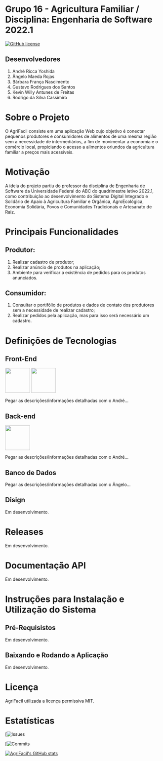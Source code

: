 # Grupo 16 - Agricultura Familiar / Disciplina: Engenharia de Software 2022.1

[![GitHub license](https://img.shields.io/github/license/ES-UFABC/AgriFacil?style=for-the-badge)](https://github.com/ES-UFABC/AgriFacil/blob/main/LICENSE)

## Desenvolvedores

1. André Ricca Yoshida
1. Ângelo Maeda Rojas
1. Bárbara França Nascimento
1. Gustavo Rodrigues dos Santos
1. Kevin Willy Antunes de Freitas
1. Rodrigo da Silva Cassimiro

# Sobre o Projeto
O AgriFacil consiste em uma aplicação Web cujo objetivo é conectar pequenos produtores e consumidores de alimentos de uma mesma região sem a necessidade de intermediários, a fim de movimentar a economia e o comércio local, propiciando o acesso a alimentos oriundos da agricultura familiar a preços mais acessíveis.

# Motivação
A ideia do projeto partiu do professor da disciplina de Engenharia de Software da Universidade Federal do ABC do quadrimestre letivo 2022.1, como contribuição ao desenvolvimento do Sistema Digital Integrado e Solidário de Apaio à Agricultura Familiar e Orgânica, AgroEcológica, Economia Solidária, Povos e Comunidades Tradicionais e Artesanato de Raiz.

# Principais Funcionalidades
## Produtor:
1. Realizar cadastro de produtor;
2. Realizar anúncio de produtos na aplicação;
3. Ambiente para verificar a existência de pedidos para os produtos anunciados.

## Consumidor: 
1. Consultar o portifólio de produtos e dados de contato dos produtores sem a necessidade de realizar cadastro;
1. Realizar pedidos pela aplicação, mas para isso será necessário um cadastro.

# Definições de Tecnologias
## Front-End
<img src="https://cdn.jsdelivr.net/gh/devicons/devicon/icons/css3/css3-original-wordmark.svg" width="80" height="80" /> <img src="https://cdn.jsdelivr.net/gh/devicons/devicon/icons/html5/html5-original-wordmark.svg" width="80" height="80" />

Pegar as descrições/informações detalhadas com o André...

## Back-end
<img src="https://cdn.jsdelivr.net/gh/devicons/devicon/icons/flask/flask-original-wordmark.svg" width="80" height="80" />

Pegar as descrições/informações detalhadas com o André...

## Banco de Dados
Pegar as descrições/informações detalhadas com o Ângelo...
## Disign
Em desenvolvimento.

# Releases
Em desenvolvimento.

# Documentação API
Em desenvolvimento.

# Instruções para Instalação e Utilização do Sistema
## Pré-Requisistos
Em desenvolvimento.

## Baixando e Rodando a Aplicação
Em desenvolvimento.

# Licença
AgriFacil utilizada a licença permissiva MIT.

# Estatísticas
[![Issues](https://img.shields.io/github/issues/ES-UFABC/AgriFacil?style=for-the-badge)

[![Commits](https://img.shields.io/github/commit-activity/y/ES-UFABC/AgriFacil?style=for-the-badge)

[![AgriFacil's GitHub stats](https://github-readme-stats.vercel.app/api?username=ES-UFABC)](https://github.com/ES-UFABC/AgriFacil)



